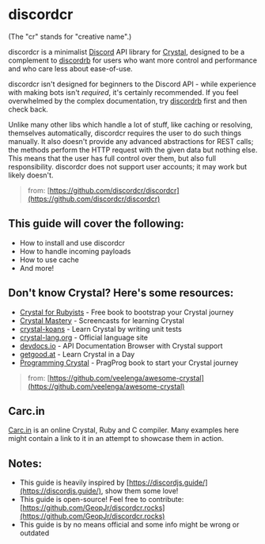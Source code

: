 # discordcr

(The "cr" stands for "creative name".)

discordcr is a minimalist [Discord](https://discordapp.com/) API library for
[Crystal](https://crystal-lang.org/), designed to be a complement to
[discordrb](https://github.com/discordrb/discordrb) for users who want more control
and performance and who care less about ease-of-use.

discordcr isn't designed for beginners to the Discord API - while experience
with making bots isn't *required*, it's certainly recommended. If you feel
overwhelmed by the complex documentation, try
[discordrb](https://github.com/discordrb/discordrb) first and then check back.

Unlike many other libs which handle a lot of stuff, like caching or resolving,
themselves automatically, discordcr requires the user to do such things
manually. It also doesn't provide any advanced abstractions for REST calls;
the methods perform the HTTP request with the given data but nothing else.
This means that the user has full control over them, but also full
responsibility. discordcr does not support user accounts; it may work but
likely doesn't.

> from: [https://github.com/discordcr/discordcr](https://github.com/discordcr/discordcr)

## This guide will cover the following:

- How to install and use discordcr
- How to handle incoming payloads
- How to use cache
- And more!

## Don't know Crystal? Here's some resources:

- [Crystal for Rubyists](http://www.crystalforrubyists.com/) - Free book to bootstrap your Crystal journey
- [Crystal Mastery](https://crystalmastery.io/) - Screencasts for learning Crystal
- [crystal-koans](https://github.com/ilmanzo/crystal-koans) - Learn Crystal by writing unit tests
- [crystal-lang.org](https://crystal-lang.org) - Official language site
- [devdocs.io](https://devdocs.io/crystal/) - API Documentation Browser with Crystal support
- [getgood.at](https://getgood.at/in-a-day/crystal) - Learn Crystal in a Day
- [Programming Crystal](https://pragprog.com/book/crystal/programming-crystal) - PragProg book to start your Crystal journey

> from: [https://github.com/veelenga/awesome-crystal](https://github.com/veelenga/awesome-crystal)

## Carc.in

[Carc.in](https://carc.in/) is an online Crystal, Ruby and C compiler. Many examples here might contain a link to it in an attempt to showcase them in action.

## Notes:

- This guide is heavily inspired by [https://discordjs.guide/](https://discordjs.guide/), show them some love!
- This guide is open-source! Feel free to contribute: [https://github.com/GeopJr/discordcr.rocks](https://github.com/GeopJr/discordcr.rocks)
- This guide is by no means official and some info might be wrong or outdated
